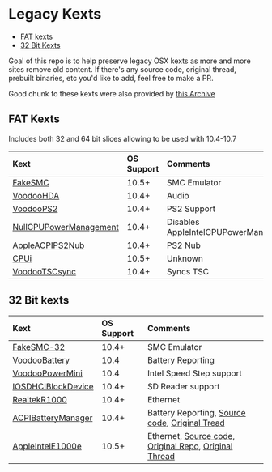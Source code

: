 # Legacy Kexts

* [FAT kexts](#fat-kexts)
* [32 Bit Kexts](#32-bit-kexts)

Goal of this repo is to help preserve legacy OSX kexts as more and more sites remove old content. If there's any source code, original thread, prebuilt binaries, etc you'd like to add, feel free to make a PR.

Good chunk fo these kexts were also provided by [this Archive](https://code.google.com/archive/p/leohazard/downloads)

## FAT Kexts

Includes both 32 and 64 bit slices allowing to be used with 10.4-10.7

| Kext | OS Support | Comments |
| :--- | :--- | :--- |
| [FakeSMC](/FAT/Zip/fakesmc.kext.zip) | 10.5+ | SMC Emulator |
| [VoodooHDA](/FAT/Zip/VoodooHDA.kext.zip) | 10.4+ | Audio |
| [VoodooPS2](/FAT/Zip/VoodooPS2Controller.kext.zip) | 10.4+ | PS2 Support |
| [NullCPUPowerManagement](/FAT/Zip/NullCPUPowerManagement.kext.zip) | 10.4+ | Disables AppleIntelCPUPowerManagement |
| [AppleACPIPS2Nub](/FAT/Zip/AppleACPIPS2Nub.kext.zip) | 10.4+ | PS2 Nub |
| [CPUi](/FAT/Zip/CPUi.kext.zip) | 10.5+ | Unknown |
| [VoodooTSCsync](/FAT/Zip/VoodooTSCSync.kext.zip) | 10.4+ | Syncs TSC |

## 32 Bit kexts

| Kext | OS Support | Comments |
| :--- | :--- | :--- |
| [FakeSMC-32](/32Bit-only/Zip/FakeSMC-32.kext.zip) | 10.4+ | SMC Emulator |
| [VoodooBattery](/32Bit-only/Zip/VoodooBattery.kext.zip) | 10.4 | Battery Reporting |
| [VoodooPowerMini](/32Bit-only/Zip/VoodooPowerMini.kext.zip) | 10.4 | Intel Speed Step support |
| [IOSDHCIBlockDevice](/32Bit-only/Zip/IOSDHCIBlockDevice.kext.zip) | 10.4+ | SD Reader support |
| [RealtekR1000](/32Bit-only/Zip/RealtekR1000.kext.zip) | 10.4+ | Ethernet |
| [ACPIBatteryManager](/32Bit-only/Zip/AppleACPIBatteryManager.kext.zip) | 10.4+ | Battery Reporting, [Source code](/32Bit-only/AppleACPIBatteryManager-Source-Code/), [Original Tread](https://www.insanelymac.com/forum/topic/114105-appleacpibatterymanager-for-tiger-and-leopard/) |
| [AppleIntelE1000e](/32Bit-only/Zip/AppleIntelE1000e.kext.zip) | 10.5+ | Ethernet, [Source code](/32Bit-only/AppleIntelE1000e-Source-Code/), [Original Repo](https://sourceforge.net/p/osx86drivers/), [Original Thread](https://www.insanelymac.com/forum/topic/205771-appleintele1000ekext-for-108107106105/) |

